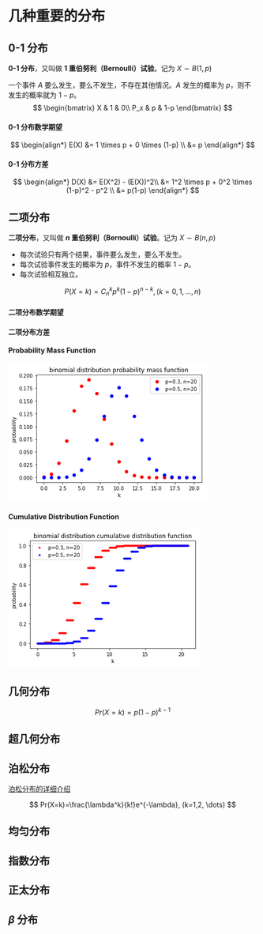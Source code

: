 # 几种重要的分布



## 0-1 分布

**0-1 分布**，又叫做 **$1$ 重伯努利（Bernoulli）试验**。记为 $X \sim B(1, p)$

一个事件 $A$ 要么发生，要么不发生，不存在其他情况。$A$ 发生的概率为 $p$，则不发生的概率就为 $1-p$。
$$
\begin{bmatrix}
X & 1 & 0\\ 
P_x & p & 1-p
\end{bmatrix}
$$


#### 0-1 分布数学期望

$$
\begin{align*}
E(X) &= 1 \times p + 0 \times (1-p) \\ 
 &= p
\end{align*}
$$

#### 0-1 分布方差

$$
\begin{align*}
D(X) &= E(X^2) - (E(X))^2\\ 
 &= 1^2 \times p + 0^2 \times (1-p)^2 - p^2 \\
 &= p(1-p)
\end{align*}
$$



## 二项分布

**二项分布**，又叫做 **$n$ 重伯努利（Bernoulli）试验**。记为 $X \sim B(n, p)$

- 每次试验只有两个结果，事件要么发生，要么不发生。
- 每次试验事件发生的概率为 $p$，事件不发生的概率 $1-p$。
- 每次试验相互独立。

$$
P(X=k)=C_n^kp^k(1-p)^{n-k}, (k=0,1,\dots,n)
$$



#### 二项分布数学期望

#### 二项分布方差

#### Probability Mass Function

![1558752047279](assets/1558752047279.png)

#### Cumulative Distribution Function

![1558754798671](assets/1558754798671.png)

## 几何分布

$$
Pr(X=k)=p(1-p)^{k-1}
$$





## 超几何分布

## 泊松分布

[泊松分布的详细介绍](./poisson_distribution.md)

$$
Pr(X=k)=\frac{\lambda^k}{k!}e^{-\lambda}, (k=1,2, \dots)
$$





## 均匀分布

## 指数分布





## 正太分布





## $\beta$ 分布

